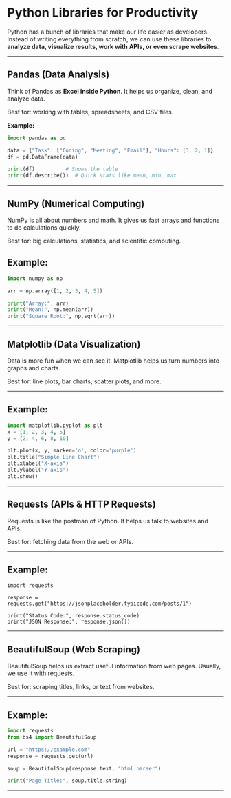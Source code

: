 # Python Libraries for Productivity  

Python has a bunch of libraries that make our life easier as developers. Instead of writing everything from scratch, we can use these libraries to **analyze data, visualize results, work with APIs, or even scrape websites**.  

---

## Pandas (Data Analysis)  

Think of Pandas as **Excel inside Python**. It helps us organize, clean, and analyze data.  

Best for: working with tables, spreadsheets, and CSV files.  

**Example:**
```python
import pandas as pd

data = {"Task": ["Coding", "Meeting", "Email"], "Hours": [3, 2, 1]}
df = pd.DataFrame(data)

print(df)          # Shows the table
print(df.describe())  # Quick stats like mean, min, max
```

---

## NumPy (Numerical Computing)

NumPy is all about numbers and math. It gives us fast arrays and functions to do calculations quickly.

Best for: big calculations, statistics, and scientific computing.

## Example:

```python
import numpy as np

arr = np.array([1, 2, 3, 4, 5])

print("Array:", arr)
print("Mean:", np.mean(arr))
print("Square Root:", np.sqrt(arr))
```

---

## Matplotlib (Data Visualization)

Data is more fun when we can see it. Matplotlib helps us turn numbers into graphs and charts.

Best for: line plots, bar charts, scatter plots, and more.

---

## Example:

```python
import matplotlib.pyplot as plt
x = [1, 2, 3, 4, 5]
y = [2, 4, 6, 8, 10]

plt.plot(x, y, marker='o', color='purple')
plt.title("Simple Line Chart")
plt.xlabel("X-axis")
plt.ylabel("Y-axis")
plt.show()
```

---

## Requests (APIs & HTTP Requests)

Requests is like the postman of Python. It helps us talk to websites and APIs.

Best for: fetching data from the web or APIs.

---

## Example:

```pyhon
import requests

response = requests.get("https://jsonplaceholder.typicode.com/posts/1")

print("Status Code:", response.status_code)
print("JSON Response:", response.json())
```

---

## BeautifulSoup (Web Scraping)

BeautifulSoup helps us extract useful information from web pages. Usually, we use it with requests.

Best for: scraping titles, links, or text from websites.

---

## Example:

```python
import requests
from bs4 import BeautifulSoup

url = "https://example.com"
response = requests.get(url)

soup = BeautifulSoup(response.text, "html.parser")

print("Page Title:", soup.title.string)
```

---










